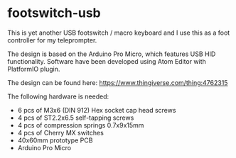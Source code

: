 # footswitch-usb
This is yet another USB footswitch / macro keyboard and I use this as a foot controller for my teleprompter.

The design is based on the Arduino Pro Micro, which features USB HID functionality. Software have been developed using 
Atom Editor with PlatformIO plugin.

The design can be found here:
https://www.thingiverse.com/thing:4762315

The following hardware is needed:
 - 6 pcs of M3x6 (DIN 912) Hex socket cap head screws
 - 4 pcs of ST2.2x6.5 self-tapping screws
 - 4 pcs of compression springs 0.7x9x15mm
 - 4 pcs of Cherry MX switches
 - 40x60mm prototype PCB
 - Arduino Pro Micro
